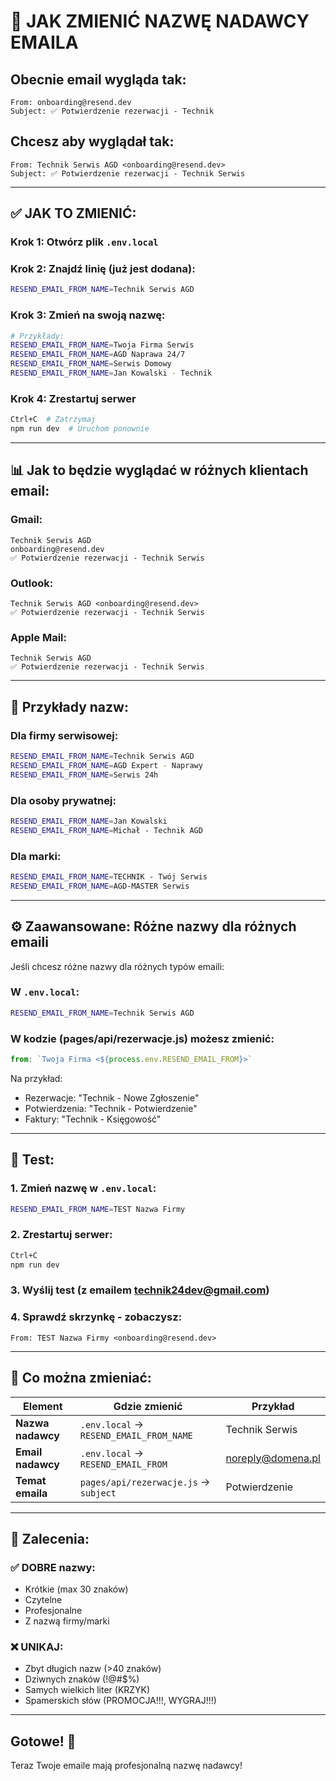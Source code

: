 # 📧 JAK ZMIENIĆ NAZWĘ NADAWCY EMAILA

## Obecnie email wygląda tak:
```
From: onboarding@resend.dev
Subject: ✅ Potwierdzenie rezerwacji - Technik
```

## Chcesz aby wyglądał tak:
```
From: Technik Serwis AGD <onboarding@resend.dev>
Subject: ✅ Potwierdzenie rezerwacji - Technik Serwis
```

---

## ✅ JAK TO ZMIENIĆ:

### Krok 1: Otwórz plik `.env.local`

### Krok 2: Znajdź linię (już jest dodana):
```bash
RESEND_EMAIL_FROM_NAME=Technik Serwis AGD
```

### Krok 3: Zmień na swoją nazwę:
```bash
# Przykłady:
RESEND_EMAIL_FROM_NAME=Twoja Firma Serwis
RESEND_EMAIL_FROM_NAME=AGD Naprawa 24/7
RESEND_EMAIL_FROM_NAME=Serwis Domowy
RESEND_EMAIL_FROM_NAME=Jan Kowalski - Technik
```

### Krok 4: Zrestartuj serwer
```bash
Ctrl+C  # Zatrzymaj
npm run dev  # Uruchom ponownie
```

---

## 📊 Jak to będzie wyglądać w różnych klientach email:

### Gmail:
```
Technik Serwis AGD
onboarding@resend.dev
✅ Potwierdzenie rezerwacji - Technik Serwis
```

### Outlook:
```
Technik Serwis AGD <onboarding@resend.dev>
✅ Potwierdzenie rezerwacji - Technik Serwis
```

### Apple Mail:
```
Technik Serwis AGD
✅ Potwierdzenie rezerwacji - Technik Serwis
```

---

## 🎨 Przykłady nazw:

### Dla firmy serwisowej:
```bash
RESEND_EMAIL_FROM_NAME=Technik Serwis AGD
RESEND_EMAIL_FROM_NAME=AGD Expert - Naprawy
RESEND_EMAIL_FROM_NAME=Serwis 24h
```

### Dla osoby prywatnej:
```bash
RESEND_EMAIL_FROM_NAME=Jan Kowalski
RESEND_EMAIL_FROM_NAME=Michał - Technik AGD
```

### Dla marki:
```bash
RESEND_EMAIL_FROM_NAME=TECHNIK - Twój Serwis
RESEND_EMAIL_FROM_NAME=AGD-MASTER Serwis
```

---

## ⚙️ Zaawansowane: Różne nazwy dla różnych emaili

Jeśli chcesz różne nazwy dla różnych typów emaili:

### W `.env.local`:
```bash
RESEND_EMAIL_FROM_NAME=Technik Serwis AGD
```

### W kodzie (pages/api/rezerwacje.js) możesz zmienić:
```javascript
from: `Twoja Firma <${process.env.RESEND_EMAIL_FROM}>`
```

Na przykład:
- Rezerwacje: "Technik - Nowe Zgłoszenie"
- Potwierdzenia: "Technik - Potwierdzenie"
- Faktury: "Technik - Księgowość"

---

## 🧪 Test:

### 1. Zmień nazwę w `.env.local`:
```bash
RESEND_EMAIL_FROM_NAME=TEST Nazwa Firmy
```

### 2. Zrestartuj serwer:
```bash
Ctrl+C
npm run dev
```

### 3. Wyślij test (z emailem technik24dev@gmail.com)

### 4. Sprawdź skrzynkę - zobaczysz:
```
From: TEST Nazwa Firmy <onboarding@resend.dev>
```

---

## 📝 Co można zmieniać:

| Element | Gdzie zmienić | Przykład |
|---------|---------------|----------|
| **Nazwa nadawcy** | `.env.local` → `RESEND_EMAIL_FROM_NAME` | Technik Serwis |
| **Email nadawcy** | `.env.local` → `RESEND_EMAIL_FROM` | noreply@domena.pl |
| **Temat emaila** | `pages/api/rezerwacje.js` → `subject` | Potwierdzenie |

---

## 🎯 Zalecenia:

### ✅ DOBRE nazwy:
- Krótkie (max 30 znaków)
- Czytelne
- Profesjonalne
- Z nazwą firmy/marki

### ❌ UNIKAJ:
- Zbyt długich nazw (>40 znaków)
- Dziwnych znaków (!@#$%)
- Samych wielkich liter (KRZYK)
- Spamerskich słów (PROMOCJA!!!, WYGRAJ!!!)

---

## Gotowe! 🎉

Teraz Twoje emaile mają profesjonalną nazwę nadawcy!
